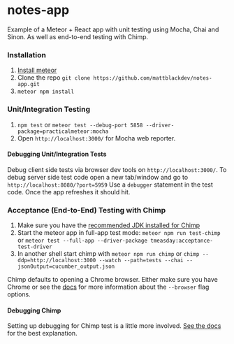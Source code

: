 # notes-app
Example of a Meteor + React app with unit testing using Mocha, Chai and Sinon. As well as end-to-end testing with Chimp.

### Installation
1. [Install meteor](https://www.meteor.com/install)
2. Clone the repo ```git clone https://github.com/mattblackdev/notes-app.git```
3. ```meteor npm install```

### Unit/Integration Testing

1. ```npm test``` or ```meteor test --debug-port 5858 --driver-package=practicalmeteor:mocha```
2. Open ```http://localhost:3000/``` for Mocha web reporter.

#### Debugging Unit/Integration Tests

Debug client side tests via browser dev tools on ```http://localhost:3000/```. 
To debug server side test code open a new tab/window and go to ```http://localhost:8080/?port=5959``` 
Use a ```debugger``` statement in the test code. Once the app refreshes it should hit.

### Acceptance (End-to-End) Testing with Chimp

1. Make sure you have the [recommended JDK installed for Chimp](https://chimp.readme.io/docs/installation)
2. Start the meteor app in full-app test mode: ```meteor npm run test-chimp``` or ```meteor test --full-app --driver-package tmeasday:acceptance-test-driver```
3. In another shell start chimp with ```meteor npm run chimp``` or ```chimp --ddp=http://localhost:3000 --watch --path=tests --chai --jsonOutput=cucumber_output.json```

Chimp defaults to opening a Chrome browser. Either make sure you have Chrome or see the [docs](https://chimp.readme.io/docs/getting-started-with-meteor-cucumber) for more information about the ```--browser``` flag options.

#### Debugging Chimp
Setting up debugging for Chimp test is a little more involved. [See the docs](https://chimp.readme.io/docs/debugging) for the best explanation.
